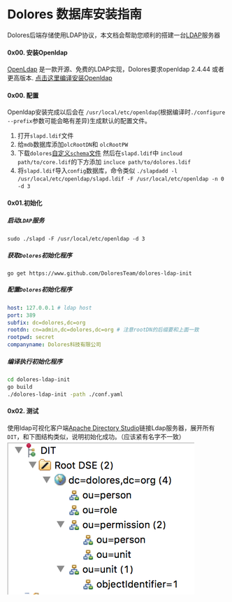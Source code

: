 # Dolores 数据库安装指南

Dolores后端存储使用LDAP协议，本文档会帮助您顺利的搭建一台[LDAP](http://baike.baidu.com/link?url=wzAGnnyGYXjgrECbVw7e1mVMOvEjRTjuqw4L5mNBurhLZmAYGt0FlwLOypEcH2oDlDqeKEo8-c10dchxUGBsCa)服务器

#### 0x00. 安装Openldap
 [OpenLdap](www.openldap.org) 是一款开源、免费的LDAP实现，Dolores要求openldap 2.4.44 或者更高版本. [点击这里编译安装Openldap](http://www.openldap.org/doc/admin24/install.html)
#### 0x00. 配置
Openldap安装完成以后会在 `/usr/local/etc/openldap`(根据编译时`./configure --prefix`参数可能会略有差异)生成默认的配置文件。

 1. 打开`slapd.ldif`文件
 2. 给`mdb`数据库添加`olcRootDN`和 `olcRootPW`
 3. 下载`dolores`[自定义`schema`文件](https://www.github.com/DoloresTeam/dolores-ldap-init/schema/dolores.ldif) 然后在`slapd.ldif`中 `incloud path/to/core.ldif`的下方添加 `incluce path/to/dolores.ldif`
 4. 将`slapd.ldif`导入`config`数据库，命令类似 `./slapdadd -l /usr/local/etc/openldap/slapd.ldif -F /usr/local/etc/openldap -n 0 -d 3`

#### 0x01.初始化

##### 启动`LDAP`服务
 `sudo ./slapd -F /usr/local/etc/openldap -d 3`

##### 获取`Dolores`初始化程序
```
go get https://www.github.com/DoloresTeam/dolores-ldap-init
```
##### 配置`Dolores`初始化程序
``` yaml
host: 127.0.0.1 # ldap host
port: 389
subfix: dc=dolores,dc=org
rootdn: cn=admin,dc=dolores,dc=org # 注意rootDN的后缀要和上面一致
rootpwd: secret
companyname: Dolores科技有限公司
```
##### 编译执行初始化程序
``` bash
cd dolores-ldap-init
go build
./dolores-ldap-init -path ./conf.yaml
```

#### 0x02. 测试
  使用ldap可视化客户端[Apache Directory Studio](http://directory.apache.org/studio/)链接Ldap服务器，展开所有`DIT`，和下图结构类似，说明初始化成功。（应该紧有名字不一致）
![org](./asset/org.png)
